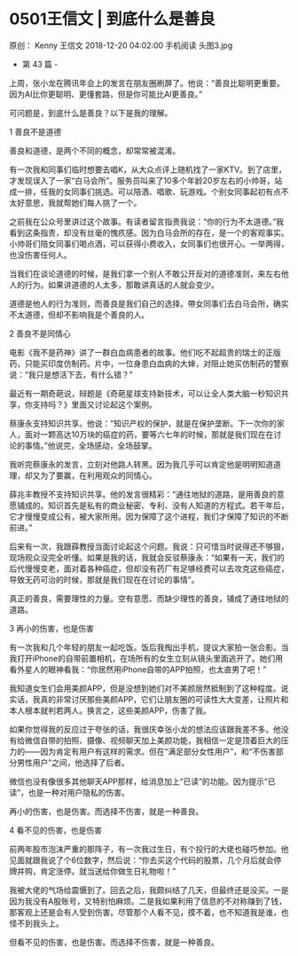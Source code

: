 # 0501王信文 | 到底什么是善良
原创：
Kenny
王信文
2018-12-20 04:02:00
手机阅读
头图3.jpg



- 第 43 篇 -



上周，张小龙在腾讯年会上的发言在朋友圈刷屏了。他说：“善良比聪明更重要。因为AI比你更聪明、更懂套路，但是你可能比AI更善良。”

可问题是，到底什么是善良？以下是我的理解。



1 善良不是道德


善良和道德，是两个不同的概念，却常常被混淆。

有一次我和同事们临时想要去唱K，从大众点评上随机找了一家KTV。到了店里，才发现误入了一家“白马会所”。服务员叫来了10多个年龄20岁左右的小帅哥，站成一排，任我的女同事们挑选。可以陪酒、唱歌、玩游戏。个别女同事起初有点不太好意思，我就帮她们每人挑了一个。

之前我在公众号里讲过这个故事。有读者留言指责我说：“你的行为不太道德。”我看到这条指责，却没有丝毫的愧疚感。因为白马会所的存在，是一个的客观事实。小帅哥们陪女同事们喝点酒，可以获得小费收入，女同事们也很开心。一举两得，也没伤害任何人。

当我们在谈论道德的时候，是我们拿一个别人不敢公开反对的道德准则，来左右他人的行为。如果讲道德的人太多，那敢讲真话的人就会变少。

道德是他人的行为准则，而善良是我们自己的选择。帶女同事们去白马会所，确实不太道德，但却不影响我是个善良的人。



2 善良不是同情心



电影《我不是药神》讲了一群白血病患者的故事。他们吃不起超贵的瑞士的正版药，只能买印度仿制药。片中，一位身患白血病的大婶，对阻止她买仿制药的警察说：“我只是想活下去，有什么错？”

最近有一期奇葩说，辩题是《奇葩星球支持新技术，可以让全人类大脑一秒知识共享，你支持吗？》里面又讨论起这个案例。

蔡康永支持知识共享。他说：“知识产权的保护，就是在保护垄断。下一次你的家人，面对一颗高达10万块的癌症的药，要等六七年的时候，那就是我们现在在讨论的事情。”他说完，全场感动，全场鼓掌。

我听完蔡康永的发言，立刻对他路人转黑。因为我几乎可以肯定他是明明知道道理，却又为了要赢，在利用观众的同情心。

薛兆丰教授不支持知识共享。他的发言很精彩：“通往地狱的道路，是用善良的意愿铺成的。知识首先是私有的商业秘密、专利、没有人知道的方程式。若干年后，它才慢慢变成公有，被大家所用。因为保障了这个进程，我们才保障了知识的不断前进。”

后来有一次，我跟薛教授当面讨论起这个问题。我说：只可惜当时说得还不够狠，现场观众没完全听懂。如果是我的话，我就会反驳蔡康永：“如果有一天，我们的后代慢慢变老，面对着各种癌症，但却没有药厂有足够经费可以去攻克这些癌症，导致无药可治的时候，那就是我们现在在讨论的事情”。

真正的善良，需要理性的力量。空有意愿、而缺少理性的善良，铺成了通往地狱的道路。



3 再小的伤害，也是伤害



有一次我和几个年轻的朋友一起吃饭。饭后我掏出手机，提议大家拍一张合影。当我打开iPhone的自带前置相机，在场所有的女生立刻从镜头里面逃开了。她们用看外星人的眼神看我：“你居然用iPhone自带的APP拍照，也太直男了吧！”

我知道女生们会用美颜APP，但是没想到她们对不美颜居然抵制到了这种程度。说实话，我真的非常讨厌那些美颜APP，它们让朋友圈的可读性大大变差，让照片和本人根本就判若两人。换言之，这些美颜APP，伤害了我。

如果你觉得我的反应过于夸张的话，我很庆幸张小龙的想法应该跟我差不多。他没有给微信自带的拍照、摄像、视频聊天加上美颜功能，我相信一定是顶着巨大的压力的——因为肯定有用户有这样的需求。但在“满足部分女性用户”，和“不伤害部分男性用户”之间，他选择了后者。

微信也没有像很多其他聊天APP那样，给消息加上“已读”的功能。因为提示“已读”，也是一种对用户隐私的伤害。

再小的伤害，也是伤害。而选择不伤害，就是一种善良。



4 看不见的伤害，也是伤害



前两年股市泡沫严重的那阵子，有一次我过生日，有个投行的大佬也碰巧参加。他见面就跟我说了个6位数字，然后说：“你去买这个代码的股票，几个月后就会停牌并购，肯定涨停。就当送给你做生日礼物啦！”

我被大佬的气场给震慑到了。回去之后，我颇纠结了几天，但最终还是没买。一是因为我没有A股账号，又特别怕麻烦。二是我如果利用了信息的不对称赚到了钱，那客观上还是会有人受到伤害。尽管那个人看不见，摸不着，也不知道我是谁，也怪不到我头上。

但看不见的伤害，也是伤害。而选择不伤害，就是一种善良。